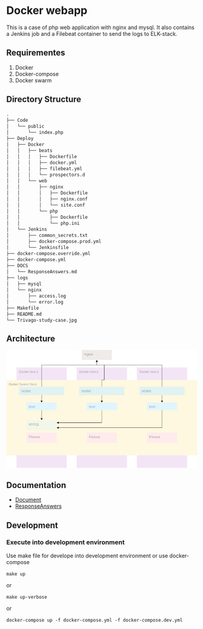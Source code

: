 # Docker webapp

This is a case of php web application with nginx and mysql. It also contains a Jenkins job and a Filebeat container to send the logs to ELK-stack.

## Requirementes

1. Docker
2. Docker-compose
3. Docker swarm

## Directory Structure

```
.
├── Code
│   └── public
│       └── index.php
├── Deploy
│   ├── Docker
│   │   ├── beats
│   │   │   ├── Dockerfile
│   │   │   ├── docker.yml
│   │   │   ├── filebeat.yml
│   │   │   └── prospectors.d
│   │   └── web
│   │       ├── nginx
│   │       │   ├── Dockerfile
│   │       │   ├── nginx.conf
│   │       │   └── site.conf
│   │       └── php
│   │           ├── Dockerfile
│   │           └── php.ini
│   └── Jenkins
│       ├── common_secrets.txt
│       ├── docker-compose.prod.yml
│       └── Jenkinsfile
├── docker-compose.override.yml
├── docker-compose.yml
├── DOCS
│   └── ResponseAnswers.md
├── logs
│   ├── mysql
│   └── nginx
│       ├── access.log
│       └── error.log
├── Makefile
├── README.md
└── Trivago-study-case.jpg
```

## Architecture

![alt text](infrastructure.jpg)

## Documentation

* [Document](DOCS/Document.md)
* [ResponseAnswers](DOCS/ResponseAnswers.md)

## Development

### Execute into development environment

Use make file for develope into development environment or use docker-compose

```
make up
```

or

```
make up-verbose
```

or

```
docker-compose up -f docker-compose.yml -f docker-compose.dev.yml
```
